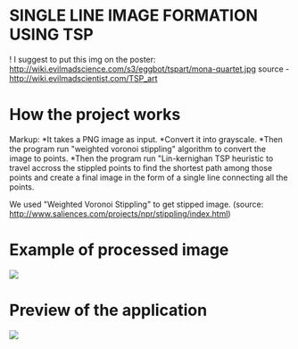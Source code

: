 # SINGLE LINE IMAGE FORMATION USING TSP

! I suggest to put this img on the poster:
http://wiki.evilmadscience.com/s3/eggbot/tspart/mona-quartet.jpg
source - http://wiki.evilmadscientist.com/TSP_art

# How the project works
  Markup: *It takes a PNG image as input.
  *Convert it into grayscale.
  *Then the program run "weighted voronoi stippling" algorithm to convert the image to points.
  *Then the program run "Lin-kernighan TSP heuristic to travel accross the stippled points to find the shortest path among those points   and create a final image in the form of a single line connecting all the points. 

We used "Weighted Voronoi Stippling" to get stipped image.
(source: http://www.saliences.com/projects/npr/stippling/index.html)

# Example of processed image
![](http://clip2net.com/clip/m527982/93189-clip-317kb.jpg)

# Preview of the application
![](http://clip2net.com/clip/m527982/5cff1-clip-122kb.png)
